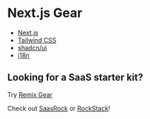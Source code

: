 # Next.js Gear

- [Next.js](https://nextjs.org/)
- [Tailwind CSS](https://tailwindcss.com/)
- [shadcn/ui](https://ui.shadcn.com/)
- [i18n](https://www.i18next.com/)

## Looking for a SaaS starter kit?

Try [Remix Gear](https://github.com/rockstack-dev/remix-gear)

Check out [SaasRock](https://saasrock.com/?ref=nextjs-gear) or [RockStack](https://rockstack.dev/?ref=nextjs-gear)!
